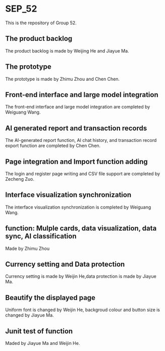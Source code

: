 # SEP_52
This is the repository of Group 52.

## The product backlog
The product backlog is made by Weijing He and Jiayue Ma.

## The prototype
The prototype is made by Zhimu Zhou and Chen Chen.

## Front-end interface and large model integration
The front-end interface and large model integration are completed by Weiguang Wang.

## AI generated report and transaction records
The AI-generated report function, AI chat history, and transaction record export function are completed by Chen Chen.

## Page integration and Import function adding
The login and register page writing and CSV file support are completed by Zecheng Zuo.

## Interface visualization synchronization
The interface visualization synchronization is completed by Weiguang Wang.

## function: Mulple cards, data visualization, data sync, AI classification
Made by Zhimu Zhou

## Currency setting and Data protection 
Currency setting is made by Weijin He,data protection is made by Jiayue Ma.

## Beautify the displayed page
Uniform font is changed by Weijin He, backgroud colour and button size is changed by Jiayue Ma.

## Junit test of function
Maded by Jiayue Ma and Weijin He.
